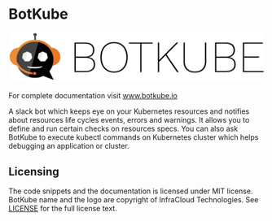 # BotKube

![BotKube logo](/static/images/botkube-title.jpg)

For complete documentation visit www.botkube.io

A slack bot which keeps eye on your Kubernetes resources and notifies
about resources life cycles events, errors and warnings. It allows you
to define and run certain checks on resources specs.  You can also ask
BotKube to execute kubectl commands on Kubernetes cluster which helps
debugging an application or cluster.

## Licensing
The code snippets and the documentation is licensed under MIT
license. BotKube name and the logo are copyright of InfraCloud
Technologies. See [LICENSE](./LICENSE) for the full license text.
